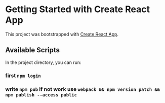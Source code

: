 # Getting Started with Create React App

This project was bootstrapped with [Create React App](https://github.com/facebook/create-react-app).

## Available Scripts

In the project directory, you can run:

### first `npm login`

### write `npm pub` if not work use `webpack && npm version patch && npm publish --access public`
